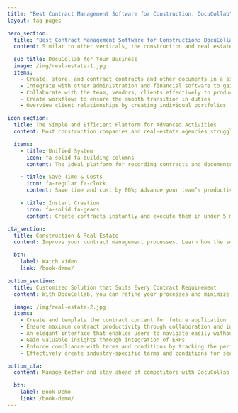 ```yaml
---
title: "Best Contract Management Software for Construction: DocuCollab"
layout: faq-pages

hero_section:
  title: "Best Contract Management Software for Construction: DocuCollab"
  content: Similar to other verticals, the construction and real estate industries function with contracts as their core. Whether sourcing materials for construction or collaborating with a client for building/remodeling structures, contracts play a crucial role in ensuring adherence and the terms of operations. The same applies to the real estate industry, where the prices fluctuate consistently, and there is a certain amount of uncertainty. The Contract Management Software for construction from DocuCollab is an advanced solution for managing contracts and enabling users to stay at the top of contract developments. Experience one of industry’s most powerful yet easiest to use Contract Management Software for construction today.

  sub_title: DocuCollab for Your Business
  image: /img/real-estate-1.jpg
  items:
    - Create, store, and contract contracts and other documents in a single platform
    - Integrate with other administration and financial software to gain an insight into the overall performance of your entity
    - Collaborate with the team, vendors, clients effectively to produce an equally consented contract document
    - Create workflows to ensure the smooth transition in duties
    - Overview client relationships by creating individual portfolios

icon_section:
  title: The Simple and Efficient Platform for Advanced Activities
  content: Most construction companies and real-estate agencies struggle with the enormous volume of documents. Another prominent challenge that they face in managing contracts is ensuring compliance. DocuCollab’s contract management solution for construction and real estate offers feasible solutions for the effective management of contracts and other confidential documents.

  items:
    - title: Unified System
      icon: fa-solid fa-building-columns
      content: The ideal platform for recording contracts and documents for legal validation

    - title: Save Time & Costs
      icon: fa-regular fa-clock
      content: Save time and cost by 80%; Advance your team’s productivity with the robust software

    - title: Instant Creation
      icon: fa-solid fa-gears
      content: Create contracts instantly and execute them in under 5 mins effortlessly.

cta_section:
  title: Construction & Real Estate
  content: Improve your contract management processes. Learn how the software can be customized to suit the business nature of construction & real estate agencies.

  btn:
    label: Watch Video
    link: /book-demo/

bottom_section:
  title: Customized Solution that Suits Every Contract Requirement
  content: With DocuCollab, you can refine your processes and minimize the workload pertaining to contract management. DocuCollab is meticulously designed to fulfill every contractual requirement, which expedites and streamlines the contract management process for construction companies of all scales. Be it a budding enterprise or a reputed entity, DocuCollab is customizable and enhances the process of contract management for real estate sectors phenomenally.

  image: /img/real-estate-2.jpg
  items:
    - Create and template the contract content for future application
    - Ensure maximum contract productivity through collaboration and internal review of documents
    - An elegant interface that enables users to navigate easily without a hassle
    - Gain valuable insights through integration of ERPs
    - Enforce compliance with terms and conditions by tracking the performance throughout a contract’s lifecycle
    - Effectively create industry-specific terms and conditions for seamless execution of contracts

bottom_cta:
  content: Manage better and stay ahead of competitors with DocuCollab. The contemporary solution helps construction and real estate contract owners in streamlining and controlling documents efficiently.

  btn:
    label: Book Demo
    link: /book-demo/
---
```

